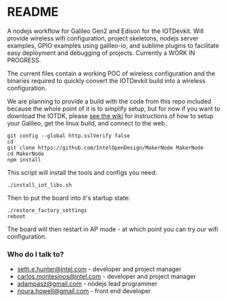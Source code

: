 # README #

A nodejs workflow for Galileo Gen2 and Edison for the IOTDevkit. Will provide wireless wifi configuration, project skeletons, nodejs server examples, GPIO examples using galileo-io, and sublime plugins to facilitate easy deployment and debugging of projects. Currently a WORK IN PROGRESS. 

The current files contain a working POC of wireless configuration and the binaries required to quickly convert the IOTDevkit build into a wireless configuration. 

We are planning to provide a build with the code from this repo included because the whole point of it is to simplify setup, but for now if you want to download the IOTDK, please [see the wiki](https://github.com/IntelOpenDesign/MakerNode/wiki) for instructions of how to setup your Galileo, get the linux build, and connect to the web. 

    git config --global http.sslVerify false
    cd
    git clone https://github.com/IntelOpenDesign/MakerNode MakerNode
    cd MakerNode
    npm install

This script will install the tools and configs you need:

    ./install_iot_libs.sh

Then to put the board into it's startup state:
    
    ./restore_factory_settings
    reboot

The board will then restart in AP mode - at which point you can try our wifi configuration. 


### Who do I talk to? ###

* seth.e.hunter@intel.com - developer and project manager
* carlos.montesinos@intel.com - developer and project manager
* adampasz@gmail.com  - nodejs lead programmer
* noura.howell@gmail.com  - front end developer


